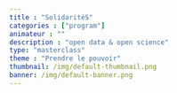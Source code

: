```yaml
---
title : "SolidaritéS"
categories : ["program"]
animateur : ""
description : "open data & open science"
type: "masterclass"
theme : "Prendre le pouvoir"
thumbnail: /img/default-thumbnail.png
banner: /img/default-banner.png
---
```

